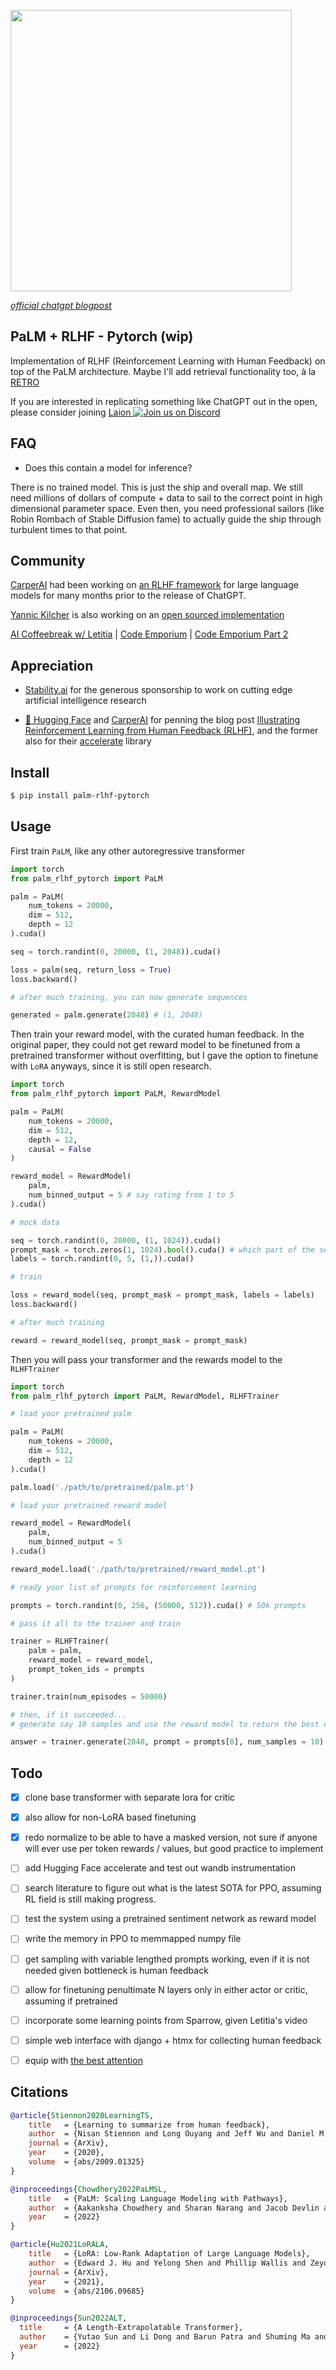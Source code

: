 <img src="./chatgpt.png" width="450px"></img>

*<a href="https://openai.com/blog/chatgpt/">official chatgpt blogpost</a>*

## PaLM + RLHF - Pytorch (wip)

Implementation of RLHF (Reinforcement Learning with Human Feedback) on top of the PaLM architecture. Maybe I'll add retrieval functionality too, à la <a href="https://github.com/lucidrains/RETRO-pytorch">RETRO</a>

If you are interested in replicating something like ChatGPT out in the open, please consider joining <a href="https://discord.gg/xBPBXfcFHd">Laion <img alt="Join us on Discord" src="https://img.shields.io/discord/823813159592001537?color=5865F2&logo=discord&logoColor=white"></a>

## FAQ

- Does this contain a model for inference?

There is no trained model. This is just the ship and overall map. We still need millions of dollars of compute + data to sail to the correct point in high dimensional parameter space. Even then, you need professional sailors (like Robin Rombach of Stable Diffusion fame) to actually guide the ship through turbulent times to that point.

## Community

<a href="https://carper.ai/">CarperAI</a> had been working on <a href="https://github.com/CarperAI/trlx">an RLHF framework</a> for large language models for many months prior to the release of ChatGPT.

<a href="https://www.youtube.com/watch?v=sswA4j_IUxg">Yannic Kilcher</a> is also working on an <a href="https://github.com/LAION-AI/Open-Assistant">open sourced implementation</a>

<a href="https://www.youtube.com/watch?v=SWwQ3k-DWyo">AI Coffeebreak w/ Letitia</a> | <a href="https://www.youtube.com/watch?v=NpmnWgQgcsA">Code Emporium</a> | <a href="https://www.youtube.com/watch?v=_MPJ3CyDokU">Code Emporium Part 2</a>

## Appreciation

- <a href="https://stability.ai/">Stability.ai</a> for the generous sponsorship to work on cutting edge artificial intelligence research

- <a href="https://huggingface.co/">🤗 Hugging Face</a> and <a href="https://carper.ai/">CarperAI</a> for penning the blog post <a href="https://huggingface.co/blog/rlhf">Illustrating Reinforcement Learning from Human Feedback (RLHF)</a>, and the former also for their <a href="https://huggingface.co/docs/accelerate/index">accelerate</a> library

## Install

```bash
$ pip install palm-rlhf-pytorch
```

## Usage

First train `PaLM`, like any other autoregressive transformer

```python
import torch
from palm_rlhf_pytorch import PaLM

palm = PaLM(
    num_tokens = 20000,
    dim = 512,
    depth = 12
).cuda()

seq = torch.randint(0, 20000, (1, 2048)).cuda()

loss = palm(seq, return_loss = True)
loss.backward()

# after much training, you can now generate sequences

generated = palm.generate(2048) # (1, 2048)
```

Then train your reward model, with the curated human feedback. In the original paper, they could not get reward model to be finetuned from a pretrained transformer without overfitting, but I gave the option to finetune with `LoRA` anyways, since it is still open research.

```python
import torch
from palm_rlhf_pytorch import PaLM, RewardModel

palm = PaLM(
    num_tokens = 20000,
    dim = 512,
    depth = 12,
    causal = False
)

reward_model = RewardModel(
    palm,
    num_binned_output = 5 # say rating from 1 to 5
).cuda()

# mock data

seq = torch.randint(0, 20000, (1, 1024)).cuda()
prompt_mask = torch.zeros(1, 1024).bool().cuda() # which part of the sequence is prompt, which part is response
labels = torch.randint(0, 5, (1,)).cuda()

# train

loss = reward_model(seq, prompt_mask = prompt_mask, labels = labels)
loss.backward()

# after much training

reward = reward_model(seq, prompt_mask = prompt_mask)
```

Then you will pass your transformer and the rewards model to the `RLHFTrainer`

```python
import torch
from palm_rlhf_pytorch import PaLM, RewardModel, RLHFTrainer

# load your pretrained palm

palm = PaLM(
    num_tokens = 20000,
    dim = 512,
    depth = 12
).cuda()

palm.load('./path/to/pretrained/palm.pt')

# load your pretrained reward model

reward_model = RewardModel(
    palm,
    num_binned_output = 5
).cuda()

reward_model.load('./path/to/pretrained/reward_model.pt')

# ready your list of prompts for reinforcement learning

prompts = torch.randint(0, 256, (50000, 512)).cuda() # 50k prompts

# pass it all to the trainer and train

trainer = RLHFTrainer(
    palm = palm,
    reward_model = reward_model,
    prompt_token_ids = prompts
)

trainer.train(num_episodes = 50000)

# then, if it succeeded...
# generate say 10 samples and use the reward model to return the best one

answer = trainer.generate(2048, prompt = prompts[0], num_samples = 10) # (<= 2048,)
```

## Todo

- [x] clone base transformer with separate lora for critic
- [x] also allow for non-LoRA based finetuning
- [x] redo normalize to be able to have a masked version, not sure if anyone will ever use per token rewards / values, but good practice to implement

- [ ] add Hugging Face accelerate and test out wandb instrumentation
- [ ] search literature to figure out what is the latest SOTA for PPO, assuming RL field is still making progress.
- [ ] test the system using a pretrained sentiment network as reward model
- [ ] write the memory in PPO to memmapped numpy file
- [ ] get sampling with variable lengthed prompts working, even if it is not needed given bottleneck is human feedback
- [ ] allow for finetuning penultimate N layers only in either actor or critic, assuming if pretrained
- [ ] incorporate some learning points from Sparrow, given Letitia's video
- [ ] simple web interface with django + htmx for collecting human feedback
- [ ] equip with <a href="https://github.com/hazyResearch/flash-attention">the best attention</a>

## Citations

```bibtex
@article{Stiennon2020LearningTS,
    title   = {Learning to summarize from human feedback},
    author  = {Nisan Stiennon and Long Ouyang and Jeff Wu and Daniel M. Ziegler and Ryan J. Lowe and Chelsea Voss and Alec Radford and Dario Amodei and Paul Christiano},
    journal = {ArXiv},
    year    = {2020},
    volume  = {abs/2009.01325}
}
```

```bibtex
@inproceedings{Chowdhery2022PaLMSL,
    title   = {PaLM: Scaling Language Modeling with Pathways},
    author  = {Aakanksha Chowdhery and Sharan Narang and Jacob Devlin and Maarten Bosma and Gaurav Mishra and Adam Roberts and Paul Barham and Hyung Won Chung and Charles Sutton and Sebastian Gehrmann and Parker Schuh and Kensen Shi and Sasha Tsvyashchenko and Joshua Maynez and Abhishek Rao and Parker Barnes and Yi Tay and Noam M. Shazeer and Vinodkumar Prabhakaran and Emily Reif and Nan Du and Benton C. Hutchinson and Reiner Pope and James Bradbury and Jacob Austin and Michael Isard and Guy Gur-Ari and Pengcheng Yin and Toju Duke and Anselm Levskaya and Sanjay Ghemawat and Sunipa Dev and Henryk Michalewski and Xavier Garc{\'i}a and Vedant Misra and Kevin Robinson and Liam Fedus and Denny Zhou and Daphne Ippolito and David Luan and Hyeontaek Lim and Barret Zoph and Alexander Spiridonov and Ryan Sepassi and David Dohan and Shivani Agrawal and Mark Omernick and Andrew M. Dai and Thanumalayan Sankaranarayana Pillai and Marie Pellat and Aitor Lewkowycz and Erica Oliveira Moreira and Rewon Child and Oleksandr Polozov and Katherine Lee and Zongwei Zhou and Xuezhi Wang and Brennan Saeta and Mark Diaz and Orhan Firat and Michele Catasta and Jason Wei and Kathleen S. Meier-Hellstern and Douglas Eck and Jeff Dean and Slav Petrov and Noah Fiedel},
    year    = {2022}
}
```

```bibtex
@article{Hu2021LoRALA,
    title   = {LoRA: Low-Rank Adaptation of Large Language Models},
    author  = {Edward J. Hu and Yelong Shen and Phillip Wallis and Zeyuan Allen-Zhu and Yuanzhi Li and Shean Wang and Weizhu Chen},
    journal = {ArXiv},
    year    = {2021},
    volume  = {abs/2106.09685}
}
```

```bibtex
@inproceedings{Sun2022ALT,
  title     = {A Length-Extrapolatable Transformer},
  author    = {Yutao Sun and Li Dong and Barun Patra and Shuming Ma and Shaohan Huang and Alon Benhaim and Vishrav Chaudhary and Xia Song and Furu Wei},
  year      = {2022}
}
```
